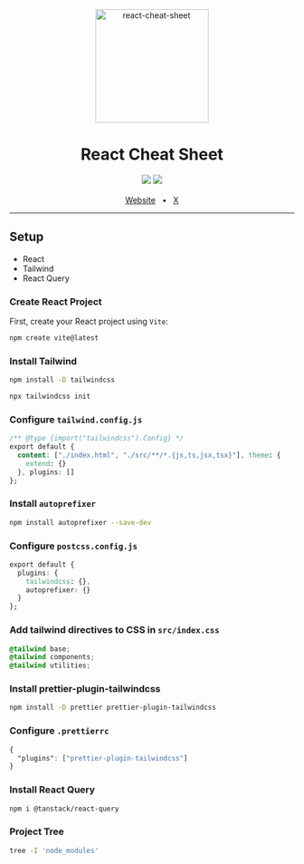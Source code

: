 <div align="center">
    <img  src="https://i.imgur.com/75yNf1K.png" alt="react-cheat-sheet" width="200" height="200">
</div>



<div align="center">
  <h1>React Cheat Sheet</h1>
  <a href="https://www.npmjs.com/package/prisma"><img src="https://img.shields.io/npm/v/prisma.svg?style=flat" /></a>
  <a href="https://github.com/nvkhuy/react-cheat-sheet/blob/main/LICENSE"><img src="https://img.shields.io/badge/license-MIT-blue" /></a>
  <br />
  <br />
  <a href="https://nvkhuy.com/">Website</a>
  <span>&nbsp;&nbsp;•&nbsp;&nbsp;</span>
  <a href="https://x.com/nvkhuy">X</a>
  <br />
  <hr />
</div>

## Setup
- React
- Tailwind
- React Query
### Create React Project
First, create your React project using `Vite`:
```bash
npm create vite@latest
```
### Install Tailwind
```bash
npm install -D tailwindcss
```
```bash
npx tailwindcss init
```
### Configure `tailwind.config.js`
```css
/** @type {import("tailwindcss").Config} */
export default {
  content: ["./index.html", "./src/**/*.{js,ts,jsx,tsx}"], theme: {
    extend: {}
  }, plugins: []
};
```
### Install `autoprefixer`
```bash
npm install autoprefixer --save-dev
```
### Configure `postcss.config.js`
```css
export default {
  plugins: {
    tailwindcss: {},
    autoprefixer: {}
  }
};
```
### Add tailwind directives to CSS in `src/index.css`
```css
@tailwind base;
@tailwind components;
@tailwind utilities;
```
### Install prettier-plugin-tailwindcss
```bash
npm install -D prettier prettier-plugin-tailwindcss
```
### Configure `.prettierrc`
```css
{
  "plugins": ["prettier-plugin-tailwindcss"]
}
```
### Install React Query 
```bash
npm i @tanstack/react-query
```
### Project Tree
```bash
tree -I 'node_modules'
```
